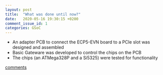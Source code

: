```yaml
---
layout: post
title:  "What was done until now?"
date:   2020-05-16 19:30:15 +0200
comment_issue_id: 1
categories: GSoC
---
```

- An adapter PCB to connect the ECP5-EVN board to a PCIe slot was designed and assembled
- Basic Gateware was developed to control the chips on the PCB
- The chips (an ATMega328P and a Si5325) were tested for functionality

[comments][comments]

[git]: https://github.com/ECP5-PCIe/ECP5-PCIe
[Comments]: https://github.com/ECP5-PCIe/ECP5-PCIe.github.io/issues/3